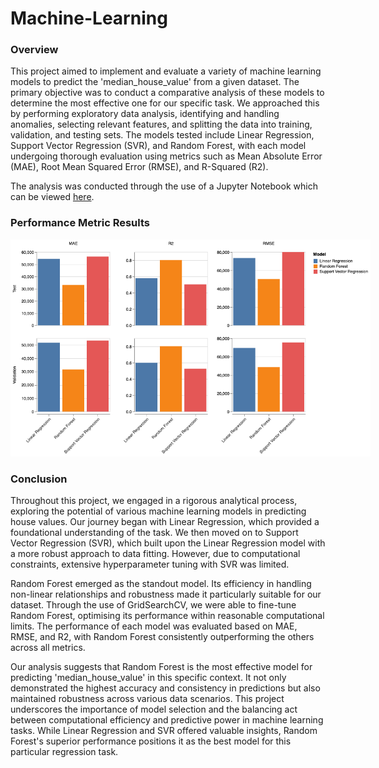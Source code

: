 # Machine-Learning

### Overview

This project aimed to implement and evaluate a variety of machine learning models to predict the 'median_house_value' from a given dataset. The primary objective was to conduct a comparative analysis of these models to determine the most effective one for our specific task. We approached this by performing exploratory data analysis, identifying and handling anomalies, selecting relevant features, and splitting the data into training, validation, and testing sets. The models tested include Linear Regression, Support Vector Regression (SVR), and Random Forest, with each model undergoing thorough evaluation using metrics such as Mean Absolute Error (MAE), Root Mean Squared Error (RMSE), and R-Squared (R2).

The analysis was conducted through the use of a Jupyter Notebook which can be viewed [here](https://nbviewer.org/github/NathanDawson/Machine-Learning/blob/main/Machine-Learning.ipynb).


### Performance Metric Results

<img
  src="comp.png"
  alt="Grouped bar charts comparing predictive performance metrics from various machine learning models."
  title="Comparative Analysis"
  style="display: inline-block; margin: 0 auto; max-width: 60vw"/>


### Conclusion

Throughout this project, we engaged in a rigorous analytical process, exploring the potential of various machine learning models in predicting house values. Our journey began with Linear Regression, which provided a foundational understanding of the task. We then moved on to Support Vector Regression (SVR), which built upon the Linear Regression model with a more robust approach to data fitting. However, due to computational constraints, extensive hyperparameter tuning with SVR was limited.

Random Forest emerged as the standout model. Its efficiency in handling non-linear relationships and robustness made it particularly suitable for our dataset. Through the use of GridSearchCV, we were able to fine-tune Random Forest, optimising its performance within reasonable computational limits. The performance of each model was evaluated based on MAE, RMSE, and R2, with Random Forest consistently outperforming the others across all metrics.

Our analysis suggests that Random Forest is the most effective model for predicting 'median_house_value' in this specific context. It not only demonstrated the highest accuracy and consistency in predictions but also maintained robustness across various data scenarios. This project underscores the importance of model selection and the balancing act between computational efficiency and predictive power in machine learning tasks. While Linear Regression and SVR offered valuable insights, Random Forest's superior performance positions it as the best model for this particular regression task.

